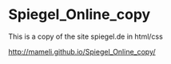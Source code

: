 # Spiegel_Online_copy
This is a copy of the site spiegel.de in html/css

http://mameli.github.io/Spiegel_Online_copy/
